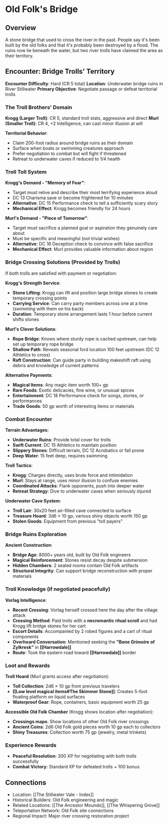 # Old Folk's Bridge

## Overview
A stone bridge that used to cross the river in the past. People say it's been built by the old folks and that it's probably been destroyed by a flood. The ruins now lie beneath the water, but two river trolls have claimed the area as their territory.

## Encounter: Bridge Trolls' Territory
**Encounter Difficulty**: Hard (CR 5 total)
**Location**: Underwater bridge ruins in River Stillwater
**Primary Objective**: Negotiate passage or defeat territorial trolls

### The Troll Brothers' Domain
**Krogg (Larger Troll)**: CR 5, standard troll stats, aggressive and direct
**Murl (Smaller Troll)**: CR 4, +2 Intelligence, can cast minor illusion at will

**Territorial Behavior**:
- Claim 200-foot radius around bridge ruins as their domain
- Surface when boats or swimming creatures approach
- Prefer negotiation to combat but will fight if threatened
- Retreat to underwater caves if reduced to 1/4 health

### Troll Toll System
**Krogg's Demand - "Memory of Fear"**:
- Target must relive and describe their most terrifying experience aloud
- DC 13 Charisma save or become frightened for 10 minutes
- **Alternative**: DC 15 Performance check to tell a sufficiently scary story
- **Mechanical Effect**: Krogg becomes friendly for 24 hours

**Murl's Demand - "Piece of Tomorrow"**:
- Target must sacrifice a planned goal or aspiration they genuinely care about
- Must be specific and meaningful (not trivial wishes)
- **Alternative**: DC 16 Deception check to convince with false sacrifice
- **Mechanical Effect**: Murl provides valuable information about region

### Bridge Crossing Solutions (Provided by Trolls)
If both trolls are satisfied with payment or negotiation:

**Krogg's Strength Service**:
- **Stone Lifting**: Krogg can lift and position large bridge stones to create temporary crossing points
- **Carrying Service**: Can carry party members across one at a time (swimming with them on his back)
- **Duration**: Temporary stone arrangement lasts 1 hour before current shifts stones

**Murl's Clever Solutions**:
- **Rope Bridge**: Knows where sturdy rope is cached upstream, can help set up temporary rope bridge
- **Shallow Path**: Reveals seasonal ford location 100 feet upstream (DC 12 Athletics to cross)
- **Raft Construction**: Can guide party in building makeshift raft using debris and knowledge of current patterns

**Alternative Payments**:
- **Magical Items**: Any magic item worth 100+ gp
- **Rare Foods**: Exotic delicacies, fine wine, or unusual spices
- **Entertainment**: DC 18 Performance check for songs, stories, or performances
- **Trade Goods**: 50 gp worth of interesting items or materials

### Combat Encounter
**Terrain Advantages**:
- **Underwater Ruins**: Provide total cover for trolls
- **Swift Current**: DC 15 Athletics to maintain position
- **Slippery Stones**: Difficult terrain, DC 12 Acrobatics or fall prone
- **Deep Water**: 15 feet deep, requires swimming

**Troll Tactics**:
- **Krogg**: Charges directly, uses brute force and intimidation
- **Murl**: Stays at range, uses minor illusion to confuse enemies
- **Coordinated Attacks**: Flank opponents, push into deeper water
- **Retreat Strategy**: Dive to underwater caves when seriously injured

**Underwater Cave System**:
- **Troll Lair**: 30x20 feet air-filled cave connected to surface
- **Treasure Hoard**: 3d6 × 10 gp, various shiny objects worth 150 gp
- **Stolen Goods**: Equipment from previous "toll payers"


### Bridge Ruins Exploration

**Ancient Construction**:
- **Bridge Age**: 8000+ years old, built by Old Folk engineers
- **Magical Reinforcement**: Stones resist decay despite submersion
- **Hidden Chambers**: 2 sealed rooms contain Old Folk artifacts
- **Structural Integrity**: Can support bridge reconstruction with proper materials

### Troll Knowledge (if negotiated peacefully)
**Vorlag Intelligence**:
- **Recent Crossing**: Vorlag herself crossed here the day after the village attack
- **Crossing Method**: Paid trolls with a **necromantic ritual scroll** and had Krogg lift bridge stones for her cart
- **Escort Details**: Accompanied by 2 robed figures and a cart of ritual components
- **Overheard Conversation**: Mentioned seeking the **"Bone Grimoire of Zylkresk"** in **[[Harrowdale]]**
- **Route**: Took the eastern road toward **[[Harrowdale]]** border

### Loot and Rewards
**Troll Hoard** (Murl grants access after negotiation):
- **Toll Collection**: 2d6 × 10 gp from previous travelers
- **[[Low level magical items#The Skimmer Stone]]**: Creates 5-foot floating platform on liquid surfaces
- **Waterproof Gear**: Rope, containers, basic equipment worth 25 gp


**Accessible Old Folk Chamber** (Krogg shows location after negotiation):
- **Crossings maps**: Show locations of other Old Folk river crossings
- **Ancient Coins**: 2d6 Old Folk gold pieces worth 10 gp each to collectors
- **Shiny Treasures**: Collection worth 75 gp (jewelry, metal trinkets)

### Experience Rewards
- **Peaceful Resolution**: 300 XP for negotiating with both trolls successfully
- **Combat Victory**: Standard XP for defeated trolls + 100 bonus


## Connections
- Location: [[The Stillwater Vale - Index]]
- Historical Builders: Old Folk engineering and magic
- Related Locations: [[The Ancestor Mounds]], [[The Whispering Grove]]
- Teleportation Network: Old Folk site connections
- Regional Impact: Major river crossing restoration project